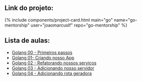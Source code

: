## Link do projeto:

<div>
  {%
    include components/project-card.html
      main="go"
      name="go-mentorship"
      user="joaomarcuslf"
      repo="go-mentorship"
  %}
</div>

## Lista de aulas:

- [Golang 00 - Primeiros passos](/mentorship/lesson-00-getting-started)
- [Golang 01- Criando nosso App](/mentorship/lesson-01-creating-app)
- [Golang 02 - Refatorando nossos serviços](/mentorship/lesson-02-refactoring)
- [Golang 03 - Adicionando nosso servidor](/mentorship/lesson-03-web-server)
- [Golang 04 - Adicionando rota geradora](/mentorship/lesson-04-generate-qr)

<script>
  document.querySelector(`[href="${location.pathname}"]`).className = "is-underlined has-text-weight-bold";
</script>
